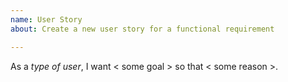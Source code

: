```yaml
---
name: User Story
about: Create a new user story for a functional requirement

---
```


As a *type of user*, I want < some goal > so that < some reason >.
